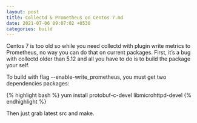 ```yaml
---
layout: post
title: Collectd & Prometheus on Centos 7.md
date: 2021-07-06 09:07:02 +0530
categories: build
---
```


Centos 7 is too old so while you need collectd with plugin write metrics to Prometheus, no way you can do that on current packages. First, it’s a bug with collectd older than 5.12 and all you have to do is to build the package your self.

To build with flag --enable-write_prometheus, you must get two dependencies packages:

{% highlight bash %}
yum install protobuf-c-devel libmicrohttpd-devel
{% endhighlight %}

Then just grab latest src and make.
